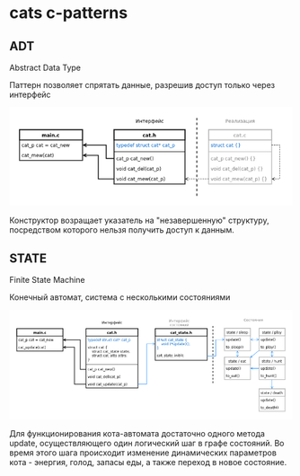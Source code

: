 # cats c-patterns


## ADT

Abstract Data Type

Паттерн позволяет спрятать данные, разрешив доступ только через интерфейс

![](adt/diagram.png)

Конструктор возращает указатель на "незавершенную" структуру, посредством которого нельзя получить доступ к данным.


## STATE 

Finite State Machine

Конечный автомат, система с несколькими состояниями

![](state/diagram.png)

Для функционирования кота-автомата достаточно одного метода update, осуществляющего один логический шаг в графе состояний. Во время этого шага происходит изменение динамических параметров кота - энергия, голод, запасы еды, а также переход в новое состояние.
